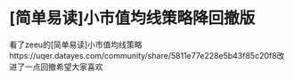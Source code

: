 # [简单易读]小市值均线策略降回撤版

看了zeeu的[简单易读]小市值均线策略https://uqer.datayes.com/community/share/5811e77e228e5b43f85c20f8改进了一点回撤希望大家喜欢